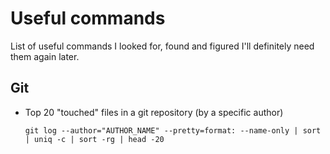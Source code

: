 # Useful commands

List of useful commands I looked for, found and figured I'll definitely need them again later.

## Git

- Top 20 "touched" files in a git repository (by a specific author)
  ```
  git log --author="AUTHOR_NAME" --pretty=format: --name-only | sort | uniq -c | sort -rg | head -20
  ```